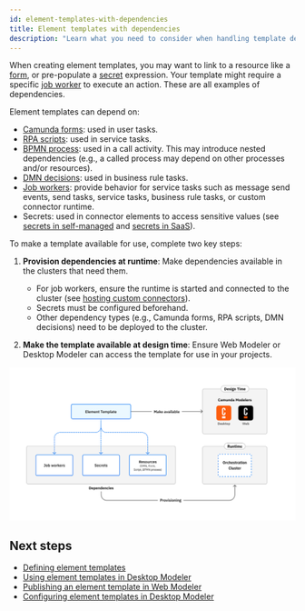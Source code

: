 ```yaml
---
id: element-templates-with-dependencies
title: Element templates with dependencies
description: "Learn what you need to consider when handling template dependencies."
---
```


When creating element templates, you may want to link to a resource like a [form](/components/modeler/forms/camunda-forms-reference.md), or pre-populate a [secret](/components/connectors/use-connectors/index.md#using-secrets) expression. Your template might require a specific [job worker](/components/concepts/job-workers.md) to execute an action. These are all examples of dependencies.

Element templates can depend on:

- [Camunda forms](/components/modeler/forms/camunda-forms-reference.md): used in user tasks.
- [RPA scripts](/components/rpa/overview.md): used in service tasks.
- [BPMN process](/components/modeler/bpmn/bpmn.md): used in a call activity. This may introduce nested dependencies (e.g., a called process may depend on other processes and/or resources).
- [DMN decisions](/components/modeler/dmn/dmn.md): used in business rule tasks.
- [Job workers](/components/concepts/job-workers.md): provide behavior for service tasks such as message send events, send tasks, service tasks, business rule tasks, or custom connector runtime.
- Secrets: used in connector elements to access sensitive values (see [secrets in self-managed](/self-managed/components/connectors/connectors-configuration.md#secrets) and [secrets in SaaS](/components/console/manage-clusters/manage-secrets.md)).

To make a template available for use, complete two key steps:

1. **Provision dependencies at runtime**: Make dependencies available in the clusters that need them.
   - For job workers, ensure the runtime is started and connected to the cluster (see [hosting custom connectors](/components/connectors/custom-built-connectors/host-custom-connector.md)).
   - Secrets must be configured beforehand.
   - Other dependency types (e.g., Camunda forms, RPA scripts, DMN decisions) need to be deployed to the cluster.

2. **Make the template available at design time**: Ensure Web Modeler or Desktop Modeler can access the template for use in your projects.

![Element template dependencies](./img/element-template-dependencies.png)

## Next steps

- [Defining element templates](./defining-templates.md)
- [Using element templates in Desktop Modeler](/components/modeler/desktop-modeler/element-templates/using-templates.md)
- [Publishing an element template in Web Modeler](/components/connectors/manage-connector-templates.md#publish-a-connector-template)
- [Configuring element templates in Desktop Modeler](/components/modeler/desktop-modeler/element-templates/configuring-templates.md)
